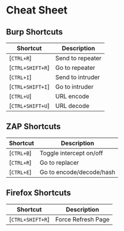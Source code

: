 # Cheat Sheet

## Burp Shortcuts

| **Shortcut**      | **Description**  |
| ----------------- | ---------------- |
| \[`CTRL+R`]       | Send to repeater |
| \[`CTRL+SHIFT+R`] | Go to repeater   |
| \[`CTRL+I`]       | Send to intruder |
| \[`CTRL+SHIFT+I`] | Go to intruder   |
| \[`CTRL+U`]       | URL encode       |
| \[`CTRL+SHIFT+U`] | URL decode       |

## ZAP Shortcuts

| **Shortcut** | **Description**          |
| ------------ | ------------------------ |
| \[`CTRL+B`]  | Toggle intercept on/off  |
| \[`CTRL+R`]  | Go to replacer           |
| \[`CTRL+E`]  | Go to encode/decode/hash |

## Firefox Shortcuts

| **Shortcut**      | **Description**    |
| ----------------- | ------------------ |
| \[`CTRL+SHIFT+R`] | Force Refresh Page |
